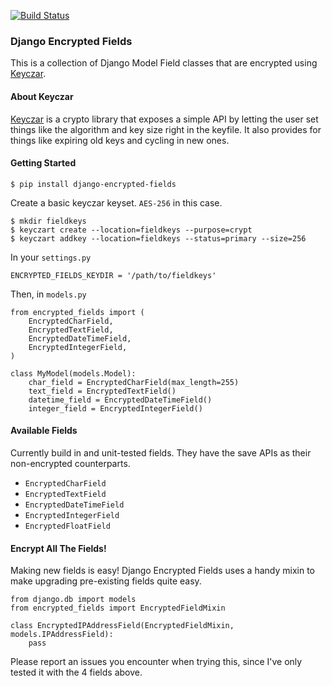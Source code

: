 [![Build Status](https://travis-ci.org/defrex/django-encrypted-fields.png)](https://travis-ci.org/defrex/django-encrypted-fields)

### Django Encrypted Fields

This is a collection of Django Model Field classes that are encrypted using [Keyczar](http://www.keyczar.org/).

#### About Keyczar

[Keyczar](http://www.keyczar.org/) is a crypto library that exposes a simple API by letting the user set things like the algorithm and key size right in the keyfile. It also provides for things like expiring old keys and cycling in new ones.

#### Getting Started

    $ pip install django-encrypted-fields

Create a basic keyczar keyset. `AES-256` in this case.

    $ mkdir fieldkeys
    $ keyczart create --location=fieldkeys --purpose=crypt
    $ keyczart addkey --location=fieldkeys --status=primary --size=256

In your `settings.py`

    ENCRYPTED_FIELDS_KEYDIR = '/path/to/fieldkeys'

Then, in `models.py`

    from encrypted_fields import (
        EncryptedCharField,
        EncryptedTextField,
        EncryptedDateTimeField,
        EncryptedIntegerField,
    )

    class MyModel(models.Model):
        char_field = EncryptedCharField(max_length=255)
        text_field = EncryptedTextField()
        datetime_field = EncryptedDateTimeField()
        integer_field = EncryptedIntegerField()


#### Available Fields

Currently build in and unit-tested fields. They have the save APIs as their non-encrypted counterparts.

- `EncryptedCharField`
- `EncryptedTextField`
- `EncryptedDateTimeField`
- `EncryptedIntegerField`
- `EncryptedFloatField`

#### Encrypt All The Fields!

Making new fields is easy! Django Encrypted Fields uses a handy mixin to make upgrading pre-existing fields quite easy.

    from django.db import models
    from encrypted_fields import EncryptedFieldMixin

    class EncryptedIPAddressField(EncryptedFieldMixin, models.IPAddressField):
        pass

Please report an issues you encounter when trying this, since I've only tested it with the 4 fields above.


